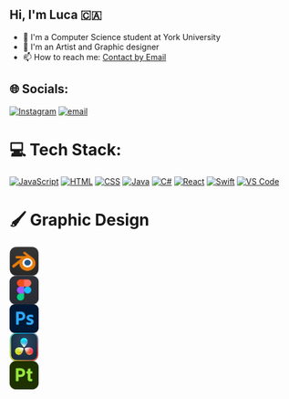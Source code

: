 ## Hi, I'm Luca 🇨🇦

- 🔭 I'm a Computer Science student at York University
- 🎨 I'm an Artist and Graphic designer
- 📫 How to reach me: [Contact by Email](mailto:lucajmazz@gmail.com)

## 🌐 Socials:
[![Instagram](https://img.shields.io/badge/Instagram-%23E4405F.svg?logo=Instagram&logoColor=white)](https://instagram.com/IamLuca.M) [![email](https://img.shields.io/badge/Email-D14836?logo=gmail&logoColor=white)](mailto:lucajmazz@gmail.com) 

# 💻 Tech Stack:
[![JavaScript](https://skillicons.dev/icons?i=js)](https://developer.mozilla.org/en-US/docs/Web/JavaScript)
[![HTML](https://skillicons.dev/icons?i=html)](https://developer.mozilla.org/en-US/docs/Web/HTML)
[![CSS](https://skillicons.dev/icons?i=css)](https://developer.mozilla.org/en-US/docs/Web/CSS)
[![Java](https://skillicons.dev/icons?i=java)](https://www.oracle.com/java/)
[![C#](https://skillicons.dev/icons?i=cs)](https://learn.microsoft.com/en-us/dotnet/csharp/)
[![React](https://skillicons.dev/icons?i=react)](https://reactjs.org/)
[![Swift](https://skillicons.dev/icons?i=swift)](https://developer.apple.com/swift/)
[![VS Code](https://skillicons.dev/icons?i=vscode)](https://code.visualstudio.com/)
<br>
# 🖌️ Graphic Design
<a href="https://www.blender.org/">
  <img src="/assets/blender.png" alt="Blender" width="51" style="display: block;" />
</a>
<a href="https://www.figma.com/">
  <img src="/assets/figma.png" alt="Figma" width="51" style="display: block;" />
</a>
<a href="https://www.adobe.com/products/photoshop.html">
  <img src="/assets/ps.png" alt="Photoshop" width="51" style="display: block;" />
</a>
<a href="https://www.blackmagicdesign.com/ca/products/davinciresolve">
  <img src="/assets/davinci-resolve.png" alt="DaVinci Resolve" width="51" style="display: block;" />
</a>
<a href="https://www.substance3d.com/products/substance-painter/">
  <img src="/assets/substance.png" alt="Substance Painter" width="51" style="display: block;" />
</a>

